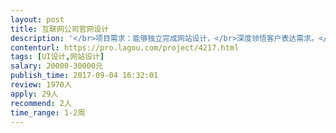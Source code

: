```yaml
---                
layout: post       
title: 互联网公司官网设计           
description: '</br>项目需求：能够独立完成网站设计，</br>深度领悟客户表达需求。</br>视觉要求能力强</br>能够规划视觉系统</br>能够利用软件手绘界面图</br>要求3年以上UI设计经验</br>'     
contenturl: https://pro.lagou.com/project/4217.html      
tags: [UI设计,网站设计]            
salary: 20000-30000元          
publish_time: 2017-09-04 16:32:01         
review: 1970人                   
apply: 29人                   
recommend: 2人                   
time_range: 1-2周              
---                 
```

